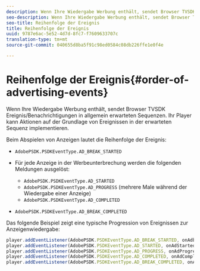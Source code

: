 ```yaml
---
description: Wenn Ihre Wiedergabe Werbung enthält, sendet Browser TVSDK Ereignis/Benachrichtigungen in allgemein erwarteten Sequenzen. Ihr Player kann Aktionen auf der Grundlage von Ereignissen in der erwarteten Sequenz implementieren.
seo-description: Wenn Ihre Wiedergabe Werbung enthält, sendet Browser TVSDK Ereignis/Benachrichtigungen in allgemein erwarteten Sequenzen. Ihr Player kann Aktionen auf der Grundlage von Ereignissen in der erwarteten Sequenz implementieren.
seo-title: Reihenfolge der Ereignis
title: Reihenfolge der Ereignis
uuid: 9787e6ac-5e52-4d7d-8fc7-f7609633707c
translation-type: tm+mt
source-git-commit: 040655d8ba5f91c98ed0584c08db226ffe1e0f4e

---
```



# Reihenfolge der Ereignis{#order-of-advertising-events}

Wenn Ihre Wiedergabe Werbung enthält, sendet Browser TVSDK Ereignis/Benachrichtigungen in allgemein erwarteten Sequenzen. Ihr Player kann Aktionen auf der Grundlage von Ereignissen in der erwarteten Sequenz implementieren.

<!--<a id="section_69E3CCBC57BB48399799876E83908348"></a>-->

Beim Abspielen von Anzeigen lautet die Reihenfolge der Ereignis:

* `AdobePSDK.PSDKEventType.AD_BREAK_STARTED`
* Für jede Anzeige in der Werbeunterbrechung werden die folgenden Meldungen ausgelöst:

   * `AdobePSDK.PSDKEventType.AD_STARTED`
   * `AdobePSDK.PSDKEventType.AD_PROGRESS` (mehrere Male während der Wiedergabe einer Anzeige)
   * `AdobePSDK.PSDKEventType.AD_COMPLETED`

* `AdobePSDK.PSDKEventType.AD_BREAK_COMPLETED`

Das folgende Beispiel zeigt eine typische Progression von Ereignissen zur Anzeigenwiedergabe:

```js
player.addEventListener(AdobePSDK.PSDKEventType.AD_BREAK_STARTED, onAdbreakStarted); 
player.addEventListener(AdobePSDK.PSDKEventType.AD_STARTED, onAdStarted); 
player.addEventListener(AdobePSDK.PSDKEventType.AD_PROGRESS, onAdProgress); 
player.addEventListener(AdobePSDK.PSDKEventType.AD_COMPLETED, onAdCompleted); 
player.addEventListener(AdobePSDK.PSDKEventType.AD_BREAK_COMPLETED, onAdbreakCompleted);
```

